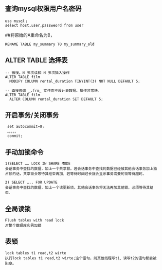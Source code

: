 
## 查询mysql权限用户名密码
````
use mysql；
select host,user,passweord from user
````
##将原始的A重命名为B，
````
RENAME TABLE my_summary TO my_summary_old
````
## ALTER TABLE 选择表
````
-- 很慢，N 多次读和 N 多次插入操作
ALTER TABLE film
  MODIFY COLUMN rental_duration TINYINT(3) NOT NULL DEFAULT 5;

-- 直接修改 _.frm_ 文件而不设计表数据。操作非常快。
ALTER TABLE film
  ALTER COLUMN rental_duration SET DEFAULT 5;
````
## 开启事务/关闭事务

````
 set autocommit=0;
 。。。。。
 commit;
````
## 手动加锁命令
````
1)SELECT …… LOCK IN SHARE MODE 
会话事务中查找的数据，加上一个共享锁。若会话事务中查找的数据已经被其他会话事务加上独占锁的话，共享锁会等待其结束再加，若等待时间过长就会显示事务需要的锁等待超时。 

2) SELECT ….. FOR UPDATE 
会话事务中查找的数据，加上一个读更新琐，其他会话事务将无法再加其他锁，必须等待其结束。 
````
## 全局读锁
````
Flush tables with read lock
对整个数据库实例加锁
````
## 表锁
````
lock tables t1 read,t2 wirte
执行lock tables t1 read,t2 wirte;这个语句，则其他线程写t1、读写t2的语句都会被阻塞。
````